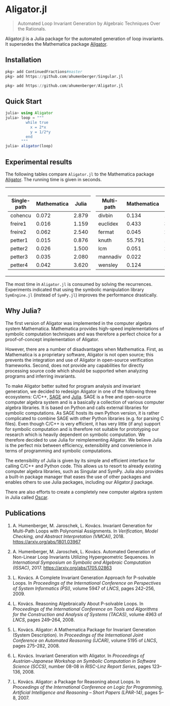 # Aligator.jl
> Automated Loop Invariant Generation by Algebraic Techniques Over the Rationals.

Aligator.jl is a Julia package for the automated generation of loop invariants. It supersedes the Mathematica package [Aligator](https://github.com/ahumenberger/aligator).

## Installation

```julia
pkg> add ContinuedFractions#master
pkg> add https://github.com/ahumenberger/Singular.jl

pkg> add https://github.com/ahumenberger/Aligator.jl
```

## Quick Start

```julia
julia> using Aligator
julia> loop = """
         while true
           x = 2*x
           y = 1/2*y
         end
       """
julia> aligator(loop)
```

## Experimental results

The following tables compare `Aligator.jl` to the Mathematica package [Aligator](https://github.com/ahumenberger/aligator). The running time is given in seconds.

<table border="0">
<tr><th></th><th></th></tr>
<tr><td>

| Single-path | Mathematica | Julia |
| ----------- | ----------- | ----- |
| cohencu     | 0.072       | 2.879 |
| freire1     | 0.016       | 1.159 |
| freire2     | 0.062       | 2.540 |
| petter1     | 0.015       | 0.876 |
| petter2     | 0.026       | 1.500 |
| petter3     | 0.035       | 2.080 |
| petter4     | 0.042       | 3.620 |

</td><td>

| Multi-path | Mathematica | Julia |
| ---------- | ----------- | ----- |
| divbin     |    0.134     | 1.760  |
| euclidex   |    0.433     | 3.272  |
| fermat     |    0.045     | 2.159  |
| knuth      |    55.791    | 12.661 |
| lcm        |    0.051     | 2.089  |
| mannadiv   |    0.022     | 1.251  |
| wensley    |    0.124     | 1.969  |

</td></tr>
</table>

The most time in `Aligator.jl` is consumed by solving the recurrences. Experiments indicated that using the symbolic manipulation library `SymEngine.jl` (instead of `SymPy.jl`) improves the performance drastically.

## Why Julia?

The first version of Aligator was implemented in the computer algebra system Mathematica. Mathematica provides high-speed implementations of symbolic computation techniques and was therefore a perfect choice for a proof-of-concept implementation of Aligator.

However, there are a number of disadvantages when Mathematica. First, as Mathematica is a proprietary software, Aligator is not open source; this prevents the integration and use of Aligator in open-source verification frameworks. Second, does not provide any capabilities for directly processing source code which should be supported when analyzing programs and inferring invariants.  

To make Aligator better suited for program analysis and invariant generation, we decided to redesign Aligator in one of the following three ecosystems: C/C++, [SAGE](http://www.sagemath.org/) and [Julia](https://julialang.org/). SAGE is a free and open-source computer algebra system and is a basically a collection of various computer algebra libraries. It is based on Python and calls external libraries for symbolic computations. As SAGE hosts its own Python version, it is rather complicated to combine SAGE with other Python libraries (e.g. for parsing C files). Even though C/C++ is very efficient, it has very little (if any) support for symbolic computation and is therefore not suitable for prototyping our research which is heavily dependent on symbolic computation. We therefore decided to use Julia for reimplementing Aligator. We believe Julia is the perfect mix between efficiency, extensibility and convenience in terms of programming and symbolic computations. 

The extensibility of Julia is given by its simple and efficient interface for calling C/C++ and Python code. This allows us to resort to already existing computer algebra libraries, such as Singular and SymPy. Julia also provides a built-in package manager that eases the use of other packages and enables others to use Julia packages, including our Aligator.jl package. 

There are also efforts to create a completely new computer algebra system in Julia called [Oscar](http://wbhart.blogspot.co.at/2016/11/new-computer-algebra-system-oscar_20.html).


## Publications

1. A. Humenberger, M. Jaroschek, L. Kovács. Invariant Generation for Multi-Path Loops with Polynomial Assignments. In *Verification, Model Checking, and Abstract Interpretation (VMCAI)*, 2018.
<https://arxiv.org/abs/1801.03967>

1. A. Humenberger, M. Jaroschek, L. Kovács. Automated Generation of Non-Linear Loop Invariants Utilizing Hypergeometric Sequences. In *International Symposium on Symbolic and Algebraic Computation (ISSAC)*, 2017.
<https://arxiv.org/abs/1705.02863>

2. L. Kovács. A Complete Invariant Generation Approach for P-solvable Loops. In *Proceedings of the International Conference on Perspectives of System Informatics (PSI)*, volume 5947 of *LNCS*, pages 242–256, 2009.

3. L. Kovács. Reasoning Algebraically About P-solvable Loops. In *Proceedings of the International Conference on Tools and Algorithms for the Construction and Analysis of Systems (TACAS)*, volume 4963 of *LNCS*, pages 249–264, 2008.

4. L. Kovács. Aligator: A Mathematica Package for Invariant Generation (System Description). In *Proceedings of the International Joint Conference on Automated Reasoning (IJCAR)*, volume 5195 of *LNCS*, pages 275–282, 2008.

5. L. Kovács. Invariant Generation with Aligator. In *Proceedings of Austrian-Japanese Workshop on Symbolic Computation in Software Science (SCCS)*, number 08-08 in *RISC-Linz Report Series*, pages 123–136, 2008.

6. L. Kovács. Aligator: a Package for Reasoning about Loops. In *Proceedings of the International Conference on Logic for Programming, Artificial Intelligence and Reasoning – Short Papers (LPAR-14)*, pages 5–8, 2007.
